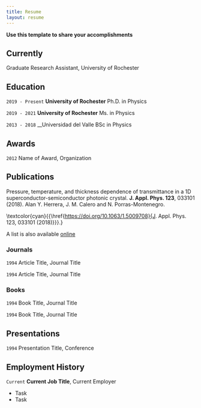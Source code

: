 ```yaml
---
title: Resume
layout: resume
---
```


<b> Use this template to share your accomplishments </b>  

## Currently

Graduate Research Assistant, University of Rochester

## Education

`2019 - Present`
__University of Rochester__ 
Ph.D. in Physics


`2019 - 2021`
__University of Rochester__ 
Ms. in Physics

`2013 - 2018`
__Universidad del Valle
BSc in Physics

## Awards

`2012`
Name of Award, Organization 

## Publications

Pressure, temperature, and thickness dependence of transmittance in a 1D superconductor-semiconductor photonic crystal. **J. Appl. Phys. 123**, 033101 (2018). Alan Y. Herrera, J. M. Calero and N. Porras-Montenegro. 

\textcolor{cyan}{{\href{https://doi.org/10.1063/1.5009708}{J. Appl. Phys. 123, 033101 (2018)}}}.}

A list is also available [online](https://scholar.google.co.uk/citations?user=LTOTl0YAAAAJ)

### Journals

`1994`
Article Title, Journal Title

`1994`
Article Title, Journal Title

### Books

`1994`
Book Title, Journal Title

`1994`
Book Title, Journal Title


## Presentations

`1994`
Presentation Title, Conference


## Employment History

`Current`
__Current Job Title__, Current Employer 

- Task
- Task




